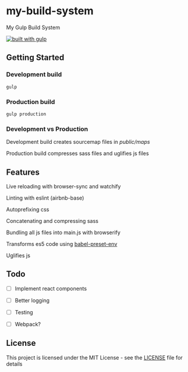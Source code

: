 # my-build-system
My Gulp Build System

[![built with gulp](https://img.shields.io/badge/-gulp-eb4a4b.svg?logo=data%3Aimage%2Fpng%3Bbase64%2CiVBORw0KGgoAAAANSUhEUgAAAAYAAAAOCAMAAAA7QZ0XAAAABlBMVEUAAAD%2F%2F%2F%2Bl2Z%2FdAAAAAXRSTlMAQObYZgAAABdJREFUeAFjAAFGRjSSEQzwUgwQkjAFAAtaAD0Ls2nMAAAAAElFTkSuQmCC)](http://gulpjs.com/)

## Getting Started

### Development build

```
gulp
```

### Production build
```
gulp production
```

### Development vs Production
Development build creates sourcemap files in *public/maps*

Production build compresses sass files and uglifies js files


## Features
Live reloading with browser-sync and watchify

Linting with eslint (airbnb-base)

Autoprefixing css

Concatenating and compressing sass

Bundling all js files into main.js with browserify

Transforms es5 code using [babel-preset-env](https://babeljs.io/docs/plugins/preset-env/)

Uglifies js


## Todo
- [ ] Implement react components
- [ ] Better logging
- [ ] Testing
- [ ] Webpack?


## License

This project is licensed under the MIT License - see the [LICENSE](LICENSE) file for details